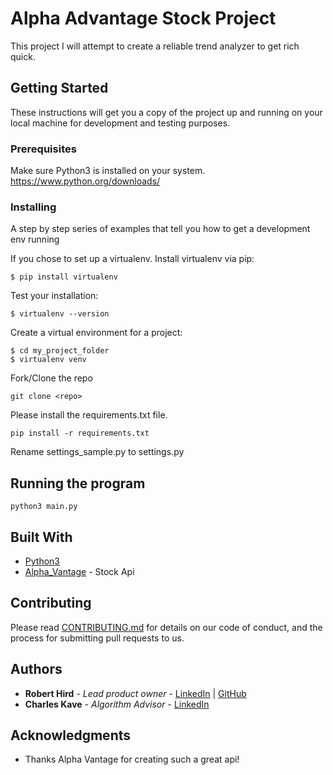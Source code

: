 # Alpha Advantage Stock Project

This project I will attempt to create a reliable trend analyzer to get rich quick.

## Getting Started

These instructions will get you a copy of the project up and running on your local machine for development and testing purposes.

### Prerequisites

Make sure Python3 is installed on your system. 
https://www.python.org/downloads/


### Installing

A step by step series of examples that tell you how to get a development env running

If you chose to set up a virtualenv.
Install virtualenv via pip:
```
$ pip install virtualenv
```
Test your installation:
```
$ virtualenv --version
```
Create a virtual environment for a project:
```
$ cd my_project_folder
$ virtualenv venv
```
Fork/Clone the repo
```
git clone <repo>
```
Please install the requirements.txt file.
```
pip install -r requirements.txt
```
Rename settings_sample.py to settings.py

## Running the program

```
python3 main.py
```


## Built With

* [Python3](https://www.python.org/) 
* [Alpha_Vantage](https://www.alphavantage.co/) - Stock Api

## Contributing

Please read [CONTRIBUTING.md](https://gist.github.com/PurpleBooth/b24679402957c63ec426) for details on our code of conduct, and the process for submitting pull requests to us.

## Authors

* **Robert Hird** - *Lead product owner* - [LinkedIn](https://www.linkedin.com/in/robert-hird/) | [GitHub](https://github.com/HirdrWit)
* **Charles Kave** - *Algorithm Advisor* - [LinkedIn](https://www.linkedin.com/in/charlie-kave-66aa5b36/) 

## Acknowledgments

* Thanks Alpha Vantage for creating such a great api!